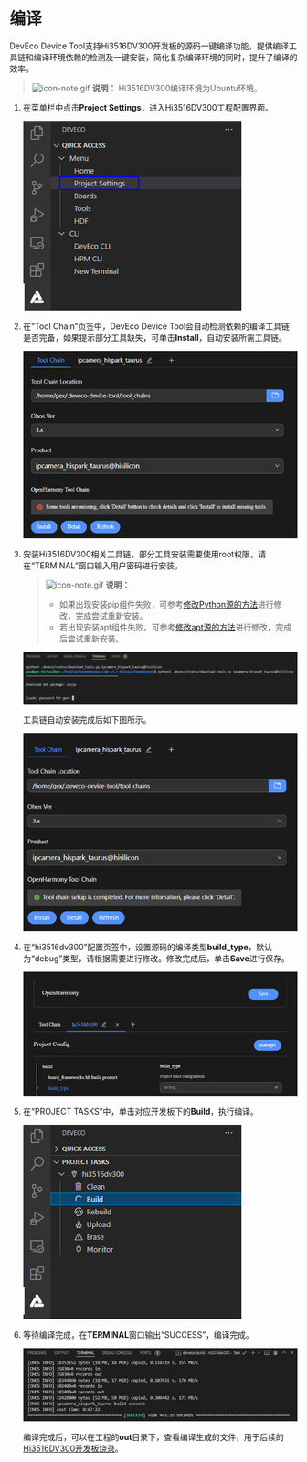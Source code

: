 # 编译


DevEco Device Tool支持Hi3516DV300开发板的源码一键编译功能，提供编译工具链和编译环境依赖的检测及一键安装，简化复杂编译环境的同时，提升了编译的效率。


> ![icon-note.gif](public_sys-resources/icon-note.gif) **说明：**
> Hi3516DV300编译环境为Ubuntu环境。


1. 在菜单栏中点击**Project Settings**，进入Hi3516DV300工程配置界面。

   ![zh-cn_image_0000001274745038](figures/zh-cn_image_0000001274745038.png)

2. 在“Tool Chain”页签中，DevEco Device Tool会自动检测依赖的编译工具链是否完备，如果提示部分工具缺失，可单击**Install**，自动安装所需工具链。

   ![zh-cn_image_0000001307480750](figures/zh-cn_image_0000001307480750.png)

3. 安装Hi3516DV300相关工具链，部分工具安装需要使用root权限，请在“TERMINAL”窗口输入用户密码进行安装。

   > ![icon-note.gif](public_sys-resources/icon-note.gif) **说明：**
   >
   > - 如果出现安装pip组件失败，可参考[修改Python源的方法](https://device.harmonyos.com/cn/docs/documentation/guide/ide-set-python-source-0000001227639986)进行修改，完成尝试重新安装。
   > - 若出现安装apt组件失败，可参考[修改apt源的方法](https://device.harmonyos.com/cn/docs/documentation/guide/faq-toolchain-install-0000001301623822)进行修改，完成后尝试重新安装。

   ![zh-cn_image_0000001360080305](figures/zh-cn_image_0000001360080305.png)

   工具链自动安装完成后如下图所示。

   ![zh-cn_image_0000001307320918](figures/zh-cn_image_0000001307320918.png)

4. 在“hi3516dv300”配置页签中，设置源码的编译类型**build_type**，默认为“debug”类型，请根据需要进行修改。修改完成后，单击**Save**进行保存。

   ![zh-cn_image_0000001307160958](figures/zh-cn_image_0000001307160958.png)

5. 在“PROJECT TASKS”中，单击对应开发板下的**Build**，执行编译。

   ![zh-cn_image_0000001360439881](figures/zh-cn_image_0000001360439881.png)

6. 等待编译完成，在**TERMINAL**窗口输出“SUCCESS”，编译完成。

   ![zh-cn_image_0000001307480754](figures/zh-cn_image_0000001307480754.png)

   编译完成后，可以在工程的**out**目录下，查看编译生成的文件，用于后续的[Hi3516DV300开发板烧录](quickstart-ide-3516-burn.md)。
